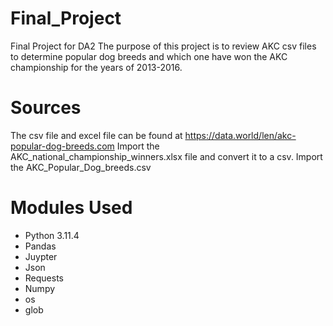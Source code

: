 # Final_Project
Final Project for DA2 
The purpose of this project is to review AKC csv files to determine popular dog breeds and which one have won the AKC championship for the years of 2013-2016. 
# Sources
The csv file and excel file can be found at https://data.world/len/akc-popular-dog-breeds.com
Import the AKC_national_championship_winners.xlsx file and convert it to a csv.
Import the AKC_Popular_Dog_breeds.csv
# Modules Used 
* Python 3.11.4
* Pandas
* Juypter
* Json
* Requests
* Numpy
* os
* glob 
